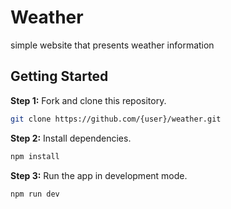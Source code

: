 # Weather

simple website that presents weather information

## Getting Started

**Step 1:** Fork and clone this repository.

```bash
git clone https://github.com/{user}/weather.git
```

**Step 2:** Install dependencies.

```bash
npm install
```

**Step 3:** Run the app in development mode.

```bash
npm run dev
```
